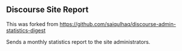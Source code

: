 ## Discourse Site Report

This was forked from https://github.com/saiqulhaq/discourse-admin-statistics-digest

Sends a monthly statistics report to the site administrators.
